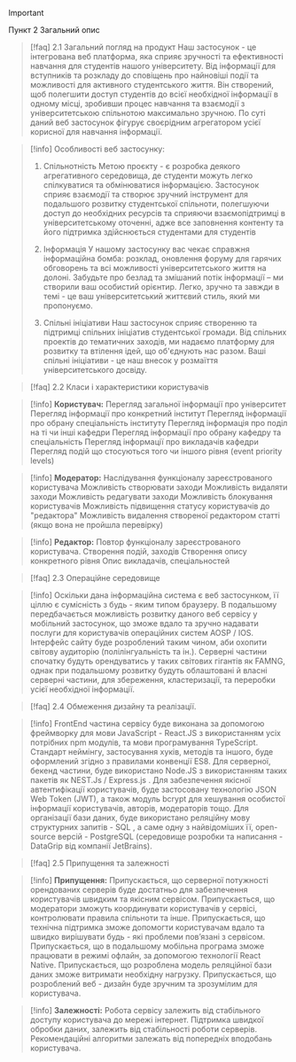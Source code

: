 > [!important] 
> Пункт 2 Загальний опис 

> [!faq] 
> 2.1 Загальний погляд на продукт
Наш застосунок - це інтегрована веб платформа, яка сприяє зручності та ефективності навчання для студентів нашого університету. Від інформації для вступників та розкладу до сповіщень про найновіші події та можливості для активного студентського життя. 
Він створений, щоб полегшити доступ студентів до всієї необхідної інформації в одному місці, зробивши процес навчання та взаємодії з університетською спільнотою максимально зручною. По суті даний веб застосунок фігурує своєрідним агрегатором усієї корисної для навчання інформації.

> [!info] 
> Особливості веб застосунку: 
> 1. Спільнотність
> Метою проєкту - є розробка деякого агрегативного середовища, де студенти можуть легко спілкуватися та обмінюватися інформацією. Застосунок сприяє взаємодії та створює зручний інструмент для подальшого розвитку студентської спільноти, полегшуючи доступ до необхідних ресурсів та сприяючи взаємопідтримці в університетському оточенні, адже все заповнення контенту та його підтримка здійснюється студентами для студентів
> 
> 2. Інформація
> У нашому застосунку вас чекає справжня інформаційна бомба: розклад, оновлення форуму для гарячих обговорень та всі можливості університетського життя на долоні. Забудьте про безлад та змішаний потік інформації – ми створили ваш особистий орієнтир. Легко, зручно та завжди в темі - це ваш університетський життєвий стиль, який ми пропонуємо.
> 
> 3. Спільні ініціативи
> Наш застосунок сприяє створенню та підтримці спільних ініціатив студентської громади. Від спільних проектів до тематичних заходів, ми надаємо платформу для розвитку та втілення ідей, що об'єднують нас разом. Ваші спільні ініціативи - це наш внесок у розмаїття університетського досвіду.

> [!faq]
> 2.2 Класи і характеристики користувачів

>[!info] 
**Користувач:**
Перегляд загальної інформації про університет
Перегляд інформації про конкретний інститут
Перегляд інформації про обрану спеціальність інституту
Перегляд інформація про поділ на ті чи інші кафедри
Перегляд інформації про обрану кафедру та спеціальність
Перегляд інформації про викладачів кафедри
Перегляд подій що стосуються того чи іншого рівня (event priority levels)

>[!info] 
**Модератор:**
Наслідування функціоналу зареєстрованого користувача
Можливість створювати заходи
Можливість видаляти заходи
Можливість редагувати заходи
Можливість блокування користувачів
Можливість підвищення статусу користувачів до "редактора"
Можливість видалення створеної редактором статті (якщо вона не пройшла перевірку)

> [!info] 
**Редактор:**
Повтор функціоналу зареєстрованого користувача.
Створення подій, заходів
Створення опису конкретного рівня
Опис викладачів, спеціальностей 

> [!faq] 
> 2.3 Операційне середовище

> [!info] 
> Оскільки дана інформаційна система є веб застосунком, її ціллю є сумісність з будь - яким типом браузеру. В подальшому передбачається можливість розвитку даного веб сервісу у мобільний застосунок, що зможе вдало та зручно надавати послуги для користувачів операційних систем AOSP / IOS.
Інтерфейс сайту буде розроблений таким чином, аби охопити світову аудиторію (полілінгуальність та ін.). Серверні частини спочатку будуть орендуватись у таких світових гігантів як FAMNG, однак при подальшому розвитку будуть облаштовані й власні серверні частини, для збереження, кластеризації, та переробки усієї необхідної інформації. 

> [!faq] 
> 2.4 Обмеження дизайну та реалізації.

> [!info] 
> FrontEnd частина сервісу буде виконана за допомогою фреймворку для мови JavaScript - React.JS з використанням усіх потрібних npm модулів, та мови програмування TypeScript. Стандарт неймінгу, застосування хуків, методів та іншого, буде оформлений згідно з правилами конвенції ES8.
Для серверної, бекенд частини, буде використано Node.JS з використанням таких пакетів як NEST.Js / Express.js . Для забезпечення якісної автентифікації користувачів, буде застосовану технологію JSON Web Token (JWT), а також модуль bcrypt для хешування особистої інформації користувачів, авторів, модераторів тощо.
Для організації бази даних, буде використано реляційну мову структурних запитів - SQL , а саме одну з найвідоміших її, open- source версій - PostgreSQL (середовище розробки та написання - DataGrip від компанії JetBrains). 

> [!faq] 
> 2.5 Припущення та залежності


> [!info] 
> **Припущення:**
Припускається, що серверної потужності орендованих серверів буде достатньо для забезпечення користувачів швидким та якісним сервісом.
Припускається, що модератори зможуть координувати користувачів у сервісі, контролювати правила спільноти та інше.
Припускається, що технічна підтримка зможе допомогти користувачам вдало та швидко вирішувати будь - які проблеми пов’язані з сервісом.
Припускається, що в подальшому мобільна програма зможе працювати в режимі офлайн, за допомогою технології React Native.
Припускається, що розроблена модель реляційної бази даних зможе витримати необхідну нагрузку.
Припускається, що розроблений веб - дизайн буде зручним та зрозумілим для користувача. 

> [!info] 
> **Залежності:**
Робота сервісу залежить від стабільного доступу користувача до мережі інтернет.
Підтримка швидкої обробки даних, залежить від стабільності роботи серверів.
Рекомендаційні алгоритми залежать від попередніх вподобань користувача. 
